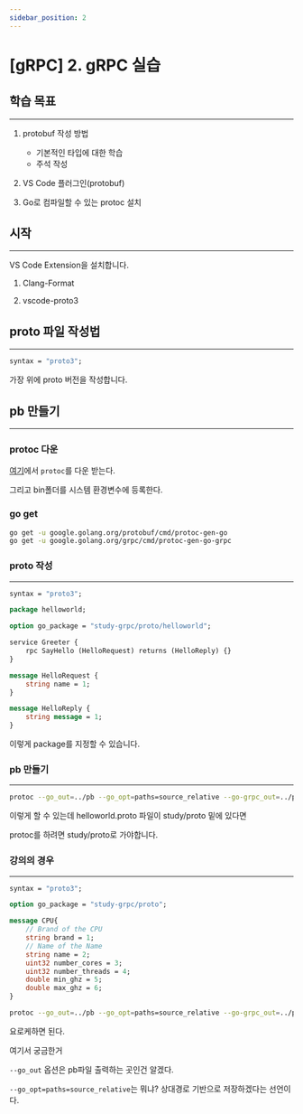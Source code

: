 ```yaml
---
sidebar_position: 2
---
```


# [gRPC] 2. gRPC 실습

## 학습 목표
---

1. protobuf 작성 방법
    - 기본적인 타입에 대한 학습
    - 주석 작성

2. VS Code 플러그인(protobuf)

3. Go로 컴파일할 수 있는 protoc 설치


## 시작
---

VS Code Extension을 설치합니다.

1. Clang-Format

2. vscode-proto3


## proto 파일 작성법
---

```protobuf
syntax = "proto3";
```

가장 위에 proto 버전을 작성합니다.


## pb 만들기
---

### protoc 다운

[여기](https://github.com/protocolbuffers/protobuf/releases)에서 `protoc`를 다운 받는다.

그리고 bin폴더를 시스템 환경변수에 등록한다.


### go get

```bash
go get -u google.golang.org/protobuf/cmd/protoc-gen-go
go get -u google.golang.org/grpc/cmd/protoc-gen-go-grpc
```

### proto 작성
---

```protobuf
syntax = "proto3";

package helloworld;

option go_package = "study-grpc/proto/helloworld";

service Greeter {
    rpc SayHello (HelloRequest) returns (HelloReply) {}
}

message HelloRequest {
    string name = 1;
}

message HelloReply {
    string message = 1;
}
```

이렇게 package를 지정할 수 있습니다.

### pb 만들기
---

```bash
protoc --go_out=../pb --go_opt=paths=source_relative --go-grpc_out=../pb --go-grpc_opt=paths=source_relative helloworld.proto
```

이렇게 할 수 있는데 helloworld.proto 파일이 study/proto 밑에 있다면

protoc를 하려면 study/proto로 가야합니다.


### 강의의 경우
---

```protobuf title='processor_message.proto'
syntax = "proto3";

option go_package = "study-grpc/proto";

message CPU{
    // Brand of the CPU
    string brand = 1;
    // Name of the Name
    string name = 2;
    uint32 number_cores = 3;
    uint32 number_threads = 4;
    double min_ghz = 5;
    double max_ghz = 6;
}
```

```bash
protoc --go_out=../pb --go_opt=paths=source_relative --go-grpc_out=../pb --go-grpc_opt=paths=source_relative processor_message.proto
```

요로케하면 된다.

여기서 궁금한거

`--go_out` 옵션은 pb파일 출력하는 곳인건 알겠다.

`--go_opt=paths=source_relative`는 뭐냐? 상대경로 기반으로 저장하겠다는 선언이다.